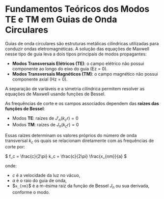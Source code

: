 # Fundamentos Teóricos dos Modos TE e TM em Guias de Onda Circulares

Guias de onda circulares são estruturas metálicas cilíndricas utilizadas para conduzir ondas eletromagnéticas. A solução das equações de Maxwell nesse tipo de guia leva a dois tipos principais de modos propagantes:

- **Modos Transversais Elétricos (TE)**: o campo elétrico não possui componente ao longo do eixo do guia (Ez = 0).
- **Modos Transversais Magnéticos (TM)**: o campo magnético não possui componente axial (Hz = 0).

A separação de variáveis e a simetria cilíndrica permitem resolver as equações de Maxwell usando funções de Bessel.

As frequências de corte e os campos associados dependem das **raízes das funções de Bessel**:
- Modos **TE**: raízes de $` J'_n(k_c r) = 0 `$
- Modos **TM**: raízes de $` J_n(k_c r) = 0 `$

Essas raízes determinam os valores próprios do número de onda transversal $` k_c `$ os quais se relacionam diretamente com as frequências de corte por:

$`
f_c = \frac{c}{2\pi} k_c = \frac{c}{2\pi} \frac{x_{nm}}{a}
`$

onde:
- $` c `$ é a velocidade da luz no vácuo,
- $` a `$ é o raio do guia de onda,
- \$` x_{nm} `$ é a m-ésima raiz da função de Bessel $` J_n `$ ou sua derivada, conforme o modo.

